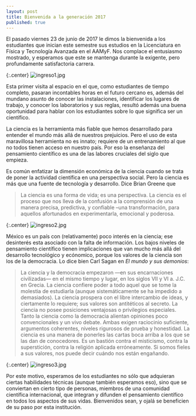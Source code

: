 ```yaml
---
layout: post
title: Bienvenida a la generación 2017
published: true
---
```


El pasado viernes 23 de junio de 2017 le dimos la bienvenida a los
estudiantes que inician este semestre sus estudios en la Licenciatura
en Física y Tecnología Avanzada en el AAMyF. Nos complace el entusiasmo mostrado, y esperamos que este se mantenga durante la exigente, pero profundamente satisfactoria carrera. 


{:.center}
![ingreso1.jpg]({{site.baseurl}}/images/posts/2017/ingreso1.jpg)

Esta primer visita al espacio en el que, como estudiantes de tiempo completo, pasaran incontables horas en el futuro cercano es, además del mundano asunto de conocer las instalaciones, identificar los lugares de trabajo, y conocer los laboratorios y sus reglas, resultó además una buena oportunidad para hablar con los estudiantes sobre lo que significa ser un científico. 

La ciencia es la herramienta más fiable que hemos desarrollado para
entender el mundo más allá de nuestros prejuicios. Pero el uso de esta
maravillosa herramienta no es innato; requiere de un entrenamiento al
que no todos tienen acceso en nuestro país. Por eso la enseñanza del
pensamiento científico es una de las labores cruciales del siglo
que empieza.

Es común enfatizar la dimensión económica de la ciencia cuando se trata de poner la actividad científica en una perspectiva social. Pero la ciencia es más que una fuente de tecnología y desarrollo. Dice Brian Greene que 

> La ciencia es una forma de vida; es una perspectiva. La ciencia es
> el proceso que nos lleva de la confusión a la comprensión de una
> manera precisa, predictiva, y confiable –una transformación, para
> aquellos afortunados en experimentarla, emocional y poderosa.


{:.center}
![ingreso2.jpg]({{site.baseurl}}/images/posts/2017/ingreso2.jpg)


México es un país con (relativamente) poco interés en la ciencia; ese desinterés esta asociado con la falta de información. Los bajos niveles de pensamiento científico tienen implicaciones que van mucho más allá del desarrollo tecnológico y ecónomico, porque los valores de la ciencia son los de la democracia. Lo dice bien Carl Sagan en *El mundo y sus demonios*:

> La ciencia y la democracia empezaron —en sus encarnaciones
> civilizadas— en el mismo tiempo y lugar, en los siglos VII y VI
> a. J.C. en Grecia. La ciencia confiere poder a todo aquel que se
> tome la molestia de estudiarla (aunque sistemáticamente se ha
> impedido a demasiados). La ciencia prospera con el libre intercambio
> de ideas, y ciertamente lo requiere; sus valores son antitéticos al
> secreto. La ciencia no posee posiciones ventajosas o privilegios
> especiales. Tanto la ciencia como la democracia alientan opiniones
> poco convencionales y un vivo debate. Ambas exigen raciocinio
> suficiente, argumentos coherentes, niveles rigurosos de prueba y
> honestidad. La ciencia es una manera de ponerles las cartas boca
> arriba a los que se las dan de conocedores. Es un bastión contra el
> misticismo, contra la superstición, contra la religión aplicada
> erróneamente. Si somos fieles a sus valores, nos puede decir cuándo
> nos están engañando.

{:.center}
![ingreso3.jpg]({{site.baseurl}}/images/posts/2017/ingreso3.jpg)

Por este motivo, esperamos de los estudiantes no sólo que adquieran ciertas habilidades técnicas (aunque también esperamos eso), sino que se conviertan en cierto tipo de personas, miembros de una comunidad científica internacional, que integran y difunden el pensamiento científico en todos los aspectos de sus vidas. Bienvenidos sean, y ojalá se beneficien de su paso por esta institución. 
